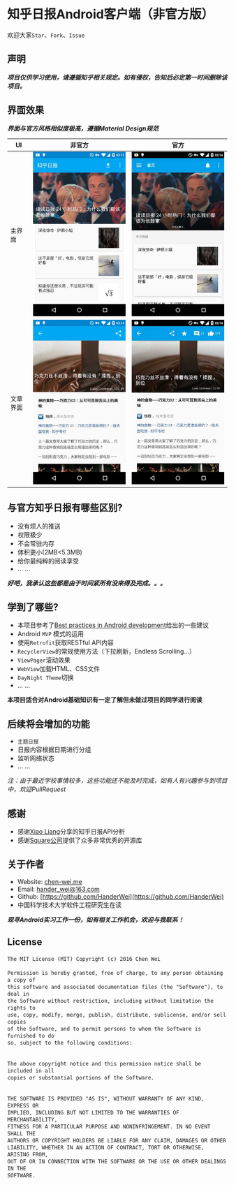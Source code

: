 # 知乎日报Android客户端（非官方版）
欢迎大家`Star`、`Fork`、`Issue`

## 声明
 ***项目仅供学习使用，请遵循知乎相关规定。如有侵权，告知后必定第一时间删除该项目。***

## 界面效果
***界面与官方风格相似度极高，遵循Material Design规范***

| UI | 非官方 | 官方 |
|----|-------|------|
|主界面|![非官方主界面](/img/mine_2.jpg)|![官方主界面](/img/off_2.jpg)|
|文章界面|![非官方文章界面](/img/mine_1.jpg)|![官方文章界面](/img/off_1.jpg)|

## 与官方知乎日报有哪些区别?
* 没有烦人的推送
* 权限极少
* 不会常驻内存
* 体积更小(2MB<5.3MB)
* 给你最纯粹的阅读享受
* ... ...

***好吧，我承认这些都是由于时间紧所有没来得及完成。。。***


## 学到了哪些?
* 本项目参考了[Best practices in Android development](https://github.com/futurice/android-best-practices)给出的一些建议
* Android `MVP` 模式的运用
* 使用`Retrofit`获取RESTful API内容
* `RecyclerView`的常规使用方法（下拉刷新，Endless Scrolling...）
* `ViewPager`滚动效果
* `WebView`加载HTML、CSS文件
* `DayNight Theme`切换
* ... ...

**本项目适合对Android基础知识有一定了解但未做过项目的同学进行阅读**


## 后续将会增加的功能
* `主题日报`
* 日报内容根据日期进行分组
* 监听网络状态
* ... ...

*注：由于最近学校事情较多，这些功能还不能及时完成，如有人有兴趣参与到项目中，欢迎PullRequest*


## 感谢
* 感谢[Xiao Liang](https://github.com/izzyleung)分享的知乎日报API分析
* 感谢[Square公司](http://square.github.io/)提供了众多非常优秀的开源库

## 关于作者
* Website: [chen-wei.me](http://chen-wei.me)
* Email: [hander_wei@163.com](hander_wei@163.com)
* Github: [https://github.com/HanderWei](https://github.com/HanderWei)
* 中国科学技术大学软件工程研究生在读
	
***现寻Android实习工作一份，如有相关工作机会，欢迎与我联系！***


## License
	The MIT License (MIT) Copyright (c) 2016 Chen Wei

	Permission is hereby granted, free of charge, to any person obtaining a copy of 
	this software and associated documentation files (the "Software"), to deal in 
	the Software without restriction, including without limitation the rights to 
	use, copy, modify, merge, publish, distribute, sublicense, and/or sell copies 
	of the Software, and to permit persons to whom the Software is furnished to do 
	so, subject to the following conditions:
	

	The above copyright notice and this permission notice shall be included in all 
	copies or substantial portions of the Software.
	

	THE SOFTWARE IS PROVIDED "AS IS", WITHOUT WARRANTY OF ANY KIND, EXPRESS OR 
	IMPLIED, INCLUDING BUT NOT LIMITED TO THE WARRANTIES OF MERCHANTABILITY, 
	FITNESS FOR A PARTICULAR PURPOSE AND NONINFRINGEMENT. IN NO EVENT SHALL THE 
	AUTHORS OR COPYRIGHT HOLDERS BE LIABLE FOR ANY CLAIM, DAMAGES OR OTHER 
	LIABILITY, WHETHER IN AN ACTION OF CONTRACT, TORT OR OTHERWISE, ARISING FROM, 
	OUT OF OR IN CONNECTION WITH THE SOFTWARE OR THE USE OR OTHER DEALINGS IN THE 
	SOFTWARE.
	